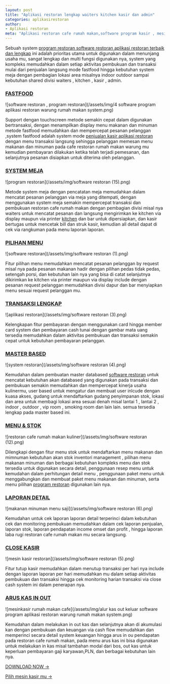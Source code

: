 ```yaml
---
layout: post
title: "Aplikasi restoran lengkap waiters kitchen kasir dan admin"
categories: aplikasirestoran
author:
- Aplikasi restoran
meta: "Aplikasi restoran cafe rumah makan,software program kasir , mesin kasir restoran"
---
```

Sebuah system [program restoran software restoran aplikasi restoran terbaik dan lengkap](/aplikasirestoran/2020/03/28/uni.html) ini adalah prioritas utama untuk digunakan dalam menunjang usaha mu, sangat lengkap dan multi fungsi digunakan nya, system yang kompleks memudahkan dalam setiap aktivitas pembukuan dan transaksi mulai dari penjualan langsung mode fastfood hingga kebutuhan system meja dengan pembagian lokasi area misalnya indoor outdoor sampai kebutuhan shared divisi waiters , kitchen , kasir , admin. 

### **[FASTFOOD](/aplikasirestoran/2020/03/28/uni.html)**

![software restoran , program restoran](/assets/img/4 software program aplikasi restoran warung rumah makan system.png)

Support dengan touchscreen metode semakin cepat dalam digunakan bertransaksi, dengan menampilkan display menu makanan dan minuman metode fastfood memudahkan dan mempercepat pesanan pelanggan ,system fastfood adalah system mode [penjualan kasir aplikasi restoran](/aplikasirestoran/2020/03/28/uni.html) dengan menu transaksi langsung sehingga pelanggan memesan menu makanan dan minuman pada cafe restoran rumah makan warung mu kemudian pembayaran dilakukan ketika telah terjadi pemesanan, dan selanjutnya pesanan disiapkan untuk diterima oleh pelanggan.


### **[SYSTEM MEJA](/aplikasirestoran/2020/03/28/uni.html)**

![program restoran](/assets/img/software restoran (15).png)

Metode system meja dengan pencatatan meja memudahkan dalam mencatat pesanan pelanggan via meja yang ditempati, dengan menggunakan system meja semakin mempercepat transaksi dan pembukuan restoran cafe rumah makan dengan pembagian divisi misal nya waiters untuk mencatat pesanan dan langsung mengirimkan ke kitchen via display maupun via printer [kitchen](/aplikasirestoran/2020/03/28/uni.html) dan bar untuk dipersiapkan, dan kasir bertugas untuk mencetak bill dan struk kasir, kemudian all detail dapat di cek via rangkuman pada menu laporan laporan.



### **[PILIHAN MENU](/aplikasirestoran/2020/03/28/uni.html)**

![software restoran](/assets/img/software restoran (1).png)

Fitur pilihan menu memudahkan mencatat pesanan pelanggan by request misal nya pada pesanan makanan hadir dengan pilihan pedas tidak pedas, setengah porsi, dan kebutuhan lain nya yang bisa di catat selanjutnya dikirimkan ke kitchen via printer maupun via display include dengan pesanan request pelanggan memudahkan divisi dapur dan bar menyiapkan menu sesuai request pelanggan mu.



### **[TRANSAKSI LENGKAP](/aplikasirestoran/2020/03/28/uni.html)**

![aplikasi restoran](/assets/img/software restoran (3).png)

Kelengkapan fitur pembayaran dengan menggunakan card hingga member card system dan pembayaran cash tunai dengan gambar mata uang tersedia memudahkan dalam aktivitas pembukuan dan transaksi semakin cepat untuk kebutuhan pembayaran pelanggan. 



### **[MASTER BASED](/aplikasirestoran/2020/03/28/uni.html)**

![system restoran](/assets/img/software restoran (4).png)

Kemudahan dalam pembuatan master databased [software restoran](/aplikasirestoran/2020/03/28/uni.html) untuk mencatat kebutuhan akan databased yang digunakan pada transaksi dan pembukuan semakin memudahkan dan mempercepat kinerja usaha kulinermu, user based untuk mengatur dan membuat user inlcude dengan kuasa akses, gudang untuk mendaftarkan gudang penyimpanan stok, lokasi dan area untuk membagi lokasi area sesuai denah misal lantai 1 , lantai 2 , indoor , outdoor , vip room , smoking room dan lain lain. semua tersedia lengkap pada master based ini.


### **[MENU & STOK](/aplikasirestoran/2020/03/28/uni.html)**

![restoran cafe rumah makan kuliner](/assets/img/software restoran (12).png)

Dilengkapi dengan fitur menu stok untuk mendaftarkan menu makanan dan mimnuman kebutuhan akan stok inventori management , pilihan menu makanan minuman dan berbagai kebutuhan kompleks menu dan stok tersedia untuk digunakan secara detail, penggunaan resep menu untuk kemudahan dalam perhitungan detail menu , penggunaan paket menu untuk menggabungkan dan membuat paket menu makanan dan minuman, serta menu pilihan [program restoran](/aplikasirestoran/2020/03/28/uni.html) digunakan lain nya.



### **[LAPORAN DETAIL](/aplikasirestoran/2020/03/28/uni.html)**

![makanan minuman menu saji](/assets/img/software restoran (6).png)

Kemudahan untuk cek laporan laporan detail terperinci dalam kebutuhan cek dan monitoring pembukuan memudahkan dalam cek laporan penjualan, laporan stok, laporan pendapatan income omset dan profit , hingga laporan laba rugi restoran cafe rumah makan mu secara langsung.



### **[CLOSE KASIR](/aplikasirestoran/2020/03/28/uni.html)**

![mesin kasir restoran](/assets/img/software restoran (5).png)

Fitur tutup kasir memudahkan dalam menutup transaksi per hari nya include dengan laporan laporan per hari memudahkan mu dalam setiap aktivitas pembukuan dan transaksi hingga cek monitoring harian transaksi via close cash system ini dalam penerapan nya.



### **[ARUS KAS IN OUT](/aplikasirestoran/2020/03/28/uni.html)**

![mesinkasir rumah makan cafe](/assets/img/alur kas out keluar software program aplikasi restoran warung rumah makan system.png)

Kemudahan dalam melakukan in out kas dan selanjutnya akan di akumulasi kan dengan pembukuan dan keuangan via cash flow memudahkan dan memperinci secara detail system keuangan hingga arus in ou pendapatan pada restoran cafe rumah makan, pada menu arus kas ini bisa digunakan untuk melakukan in kas misal tambahan modal dari bos, out kas untuk keperluan pembayaran gaji karyawan,PLN, dan berbagai kebutuhan lain nya.


[DOWNLOAD NOW →](https://mesinkasir.github.io/e-catalog/unipos-%20next%20level%20resto%20cafe%20system.pdf)


[Pilih mesin kasir mu →](/hardware)
